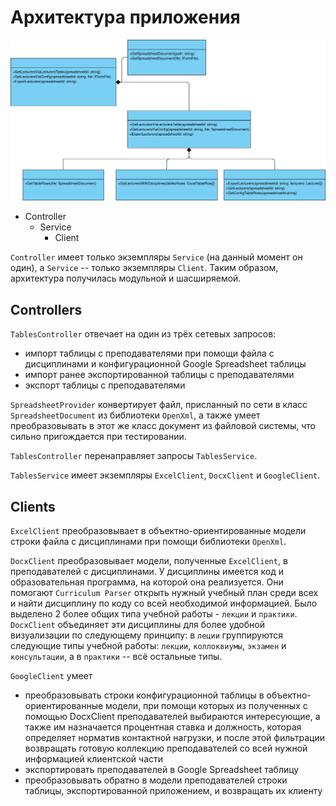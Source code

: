 ﻿# Архитектура приложения

![Архитектура](./architecture.svg "Архитектура приложения")
* Controller 
    - Service
        - Client


`Controller` имеет только экземпляры `Service` (на данный момент он один), а `Service` --
только экземпляры `Client`.  Таким образом, архитектура получилась модульной и шасширяемой.
## Controllers

`TablesController` отвечает на один из трёх сетевых запросов:
* импорт таблицы с преподавателями  при помощи файла с дисциплинами и конфигурационной Google Spreadsheet таблицы
* импорт ранее экспортированной таблицы с преподавателями
* экспорт таблицы с преподавателями


`SpreadsheetProvider` конвертирует файл, присланный
по сети в класс `SpreadsheetDocument` из библиотеки `OpenXml`, а также
 умеет преобразовывать в этот же класс документ из файловой системы, что сильно пригождается при тестировании.

`TablesController` перенаправляет запросы `TablesService`.

`TablesService` имеет экземпляры `ExcelClient`, `DocxClient` и `GoogleClient`.
## Clients
`ExcelClient` преобразовывает в объектно-ориентированные модели 
строки файла с дисциплинами при помощи библиотеки `OpenXml`.

`DocxClient` преобразовывает модели, полученные 
`ExcelClient`, в преподавателей с дисциплинами. У дисциплины имеется код и образовательная программа, на которой она реализуется. Они помогают `Curriculum Parser` открыть 
нужный учебный план среди всех и найти дисциплину по коду со всей необходимой информацией. Было выделено 2 более общих типа учебной работы - `лекции` и `практики`.  `DocxClient` объединяет эти дисциплины для более удобной визуализации
по следующему принципу: в `леции` группируются  
следующие типы учебной работы: `лекции`, `коллоквиумы`, `экзамен` и `консультации`, а в `практики` -- всё остальные типы.

`GoogleClient` умеет
* преобразовывать строки конфигурационной таблицы в объектно-ориентированные модели, при помощи которых
из полученных с помощью DocxClient преподавателей выбираются интересующие, а также им назначается процентная ставка
и должность, которая определяет норматив контактной нагрузки, и после этой фильтрации возвращать  готовую коллекцию преподавателей со всей нужной информацией
клиентской части
* экспортировать преподавателей в Google Spreadsheet таблицу
* преобразовывать обратно в модели преподавателей строки таблицы, экспортированной приложением, и возвращать их клиенту

